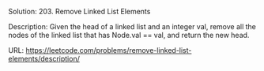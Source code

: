 
Solution: 203. Remove Linked List Elements

Description:
Given the head of a linked list and an integer val, remove all the nodes of the linked list that has Node.val == val, and return the new head.

URL:
https://leetcode.com/problems/remove-linked-list-elements/description/

